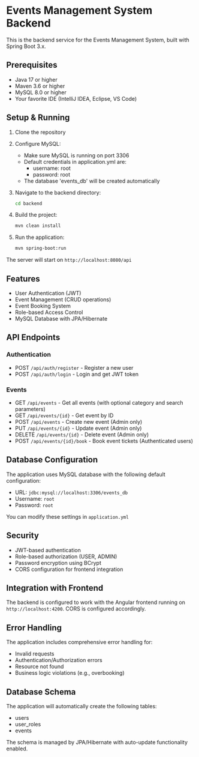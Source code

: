 # Events Management System Backend

This is the backend service for the Events Management System, built with Spring Boot 3.x.

## Prerequisites

- Java 17 or higher
- Maven 3.6 or higher
- MySQL 8.0 or higher
- Your favorite IDE (IntelliJ IDEA, Eclipse, VS Code)

## Setup & Running

1. Clone the repository
2. Configure MySQL:
   - Make sure MySQL is running on port 3306
   - Default credentials in application.yml are:
     - username: root
     - password: root
   - The database 'events_db' will be created automatically

3. Navigate to the backend directory:
   ```bash
   cd backend
   ```
4. Build the project:
   ```bash
   mvn clean install
   ```
5. Run the application:
   ```bash
   mvn spring-boot:run
   ```

The server will start on `http://localhost:8080/api`

## Features

- User Authentication (JWT)
- Event Management (CRUD operations)
- Event Booking System
- Role-based Access Control
- MySQL Database with JPA/Hibernate

## API Endpoints

### Authentication
- POST `/api/auth/register` - Register a new user
- POST `/api/auth/login` - Login and get JWT token

### Events
- GET `/api/events` - Get all events (with optional category and search parameters)
- GET `/api/events/{id}` - Get event by ID
- POST `/api/events` - Create new event (Admin only)
- PUT `/api/events/{id}` - Update event (Admin only)
- DELETE `/api/events/{id}` - Delete event (Admin only)
- POST `/api/events/{id}/book` - Book event tickets (Authenticated users)

## Database Configuration

The application uses MySQL database with the following default configuration:
- URL: `jdbc:mysql://localhost:3306/events_db`
- Username: `root`
- Password: `root`

You can modify these settings in `application.yml`

## Security

- JWT-based authentication
- Role-based authorization (USER, ADMIN)
- Password encryption using BCrypt
- CORS configuration for frontend integration

## Integration with Frontend

The backend is configured to work with the Angular frontend running on `http://localhost:4200`. CORS is configured accordingly.

## Error Handling

The application includes comprehensive error handling for:
- Invalid requests
- Authentication/Authorization errors
- Resource not found
- Business logic violations (e.g., overbooking)

## Database Schema

The application will automatically create the following tables:
- users
- user_roles
- events

The schema is managed by JPA/Hibernate with auto-update functionality enabled. 